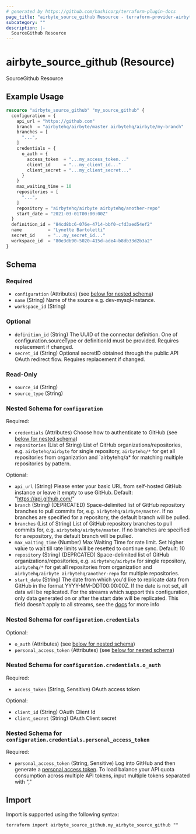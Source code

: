 ```yaml
---
# generated by https://github.com/hashicorp/terraform-plugin-docs
page_title: "airbyte_source_github Resource - terraform-provider-airbyte"
subcategory: ""
description: |-
  SourceGithub Resource
---
```


# airbyte_source_github (Resource)

SourceGithub Resource

## Example Usage

```terraform
resource "airbyte_source_github" "my_source_github" {
  configuration = {
    api_url = "https://github.com"
    branch  = "airbytehq/airbyte/master airbytehq/airbyte/my-branch"
    branches = [
      "...",
    ]
    credentials = {
      o_auth = {
        access_token  = "...my_access_token..."
        client_id     = "...my_client_id..."
        client_secret = "...my_client_secret..."
      }
    }
    max_waiting_time = 10
    repositories = [
      "...",
    ]
    repository = "airbytehq/airbyte airbytehq/another-repo"
    start_date = "2021-03-01T00:00:00Z"
  }
  definition_id = "84cd8bc6-076e-4714-bbf0-cfd3aed54ef2"
  name          = "Lynette Bartoletti"
  secret_id     = "...my_secret_id..."
  workspace_id  = "80e3db90-5020-415d-ade4-b8db33d2b3a2"
}
```

<!-- schema generated by tfplugindocs -->
## Schema

### Required

- `configuration` (Attributes) (see [below for nested schema](#nestedatt--configuration))
- `name` (String) Name of the source e.g. dev-mysql-instance.
- `workspace_id` (String)

### Optional

- `definition_id` (String) The UUID of the connector definition. One of configuration.sourceType or definitionId must be provided. Requires replacement if changed.
- `secret_id` (String) Optional secretID obtained through the public API OAuth redirect flow. Requires replacement if changed.

### Read-Only

- `source_id` (String)
- `source_type` (String)

<a id="nestedatt--configuration"></a>
### Nested Schema for `configuration`

Required:

- `credentials` (Attributes) Choose how to authenticate to GitHub (see [below for nested schema](#nestedatt--configuration--credentials))
- `repositories` (List of String) List of GitHub organizations/repositories, e.g. `airbytehq/airbyte` for single repository, `airbytehq/*` for get all repositories from organization and `airbytehq/a* for matching multiple repositories by pattern.

Optional:

- `api_url` (String) Please enter your basic URL from self-hosted GitHub instance or leave it empty to use GitHub. Default: "https://api.github.com/"
- `branch` (String) (DEPRCATED) Space-delimited list of GitHub repository branches to pull commits for, e.g. `airbytehq/airbyte/master`. If no branches are specified for a repository, the default branch will be pulled.
- `branches` (List of String) List of GitHub repository branches to pull commits for, e.g. `airbytehq/airbyte/master`. If no branches are specified for a repository, the default branch will be pulled.
- `max_waiting_time` (Number) Max Waiting Time for rate limit. Set higher value to wait till rate limits will be resetted to continue sync. Default: 10
- `repository` (String) (DEPRCATED) Space-delimited list of GitHub organizations/repositories, e.g. `airbytehq/airbyte` for single repository, `airbytehq/*` for get all repositories from organization and `airbytehq/airbyte airbytehq/another-repo` for multiple repositories.
- `start_date` (String) The date from which you'd like to replicate data from GitHub in the format YYYY-MM-DDT00:00:00Z. If the date is not set, all data will be replicated.  For the streams which support this configuration, only data generated on or after the start date will be replicated. This field doesn't apply to all streams, see the <a href="https://docs.airbyte.com/integrations/sources/github">docs</a> for more info

<a id="nestedatt--configuration--credentials"></a>
### Nested Schema for `configuration.credentials`

Optional:

- `o_auth` (Attributes) (see [below for nested schema](#nestedatt--configuration--credentials--o_auth))
- `personal_access_token` (Attributes) (see [below for nested schema](#nestedatt--configuration--credentials--personal_access_token))

<a id="nestedatt--configuration--credentials--o_auth"></a>
### Nested Schema for `configuration.credentials.o_auth`

Required:

- `access_token` (String, Sensitive) OAuth access token

Optional:

- `client_id` (String) OAuth Client Id
- `client_secret` (String) OAuth Client secret


<a id="nestedatt--configuration--credentials--personal_access_token"></a>
### Nested Schema for `configuration.credentials.personal_access_token`

Required:

- `personal_access_token` (String, Sensitive) Log into GitHub and then generate a <a href="https://github.com/settings/tokens">personal access token</a>. To load balance your API quota consumption across multiple API tokens, input multiple tokens separated with ","

## Import

Import is supported using the following syntax:

```shell
terraform import airbyte_source_github.my_airbyte_source_github ""
```
